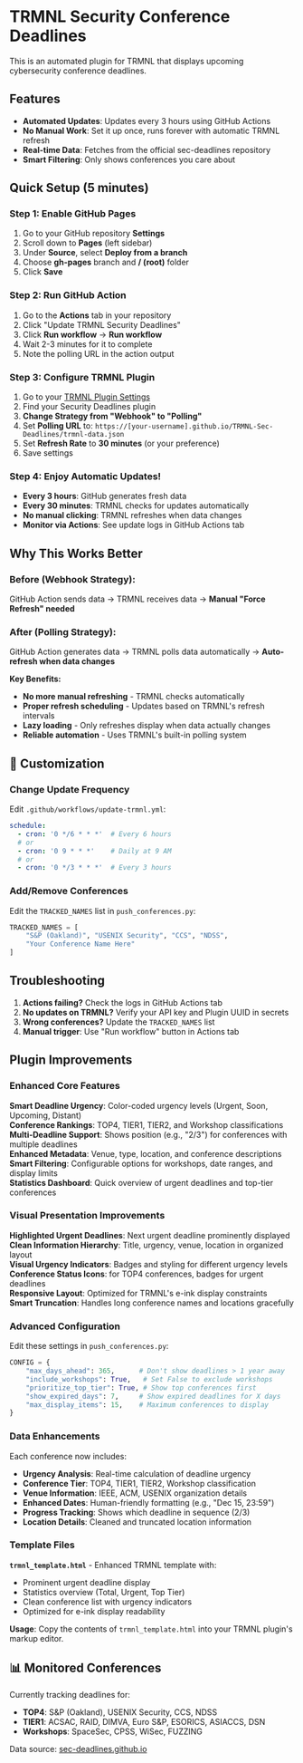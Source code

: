 # TRMNL Security Conference Deadlines

This is an automated plugin for TRMNL that displays upcoming cybersecurity conference deadlines.

## Features

- **Automated Updates**: Updates every 3 hours using GitHub Actions
- **No Manual Work**: Set it up once, runs forever with automatic TRMNL refresh
- **Real-time Data**: Fetches from the official sec-deadlines repository
- **Smart Filtering**: Only shows conferences you care about

## Quick Setup (5 minutes)

### Step 1: Enable GitHub Pages

1. Go to your GitHub repository **Settings** 
2. Scroll down to **Pages** (left sidebar)
3. Under **Source**, select **Deploy from a branch**
4. Choose **gh-pages** branch and **/ (root)** folder
5. Click **Save**

### Step 2: Run GitHub Action

1. Go to the **Actions** tab in your repository
2. Click "Update TRMNL Security Deadlines"
3. Click **Run workflow** → **Run workflow**
4. Wait 2-3 minutes for it to complete 
5. Note the polling URL in the action output

### Step 3: Configure TRMNL Plugin

1. Go to your [TRMNL Plugin Settings](https://usetrmnl.com/plugin_settings)
2. Find your Security Deadlines plugin
3. **Change Strategy from "Webhook" to "Polling"**
4. Set **Polling URL** to: `https://[your-username].github.io/TRMNL-Sec-Deadlines/trmnl-data.json`
5. Set **Refresh Rate** to **30 minutes** (or your preference)
6. Save settings

### Step 4: Enjoy Automatic Updates! 

- **Every 3 hours**: GitHub generates fresh data
- **Every 30 minutes**: TRMNL checks for updates automatically  
- **No manual clicking**: TRMNL refreshes when data changes
- **Monitor via Actions**: See update logs in GitHub Actions tab

## Why This Works Better

### **Before (Webhook Strategy):**
GitHub Action sends data → TRMNL receives data → **Manual "Force Refresh" needed**

### **After (Polling Strategy):**
GitHub Action generates data → TRMNL polls data automatically → **Auto-refresh when data changes**

**Key Benefits:**
- **No more manual refreshing** - TRMNL checks automatically
- **Proper refresh scheduling** - Updates based on TRMNL's refresh intervals  
- **Lazy loading** - Only refreshes display when data actually changes
- **Reliable automation** - Uses TRMNL's built-in polling system

## 🔧 Customization

### Change Update Frequency

Edit `.github/workflows/update-trmnl.yml`:

```yaml
schedule:
  - cron: '0 */6 * * *'  # Every 6 hours
  # or
  - cron: '0 9 * * *'    # Daily at 9 AM
  # or  
  - cron: '0 */3 * * *'  # Every 3 hours
```

### Add/Remove Conferences

Edit the `TRACKED_NAMES` list in `push_conferences.py`:

```python
TRACKED_NAMES = [
    "S&P (Oakland)", "USENIX Security", "CCS", "NDSS",
    "Your Conference Name Here"
]
```

## Troubleshooting

1. **Actions failing?** Check the logs in GitHub Actions tab
2. **No updates on TRMNL?** Verify your API key and Plugin UUID in secrets
3. **Wrong conferences?** Update the `TRACKED_NAMES` list
4. **Manual trigger**: Use "Run workflow" button in Actions tab

## Plugin Improvements

### **Enhanced Core Features**

**Smart Deadline Urgency**: Color-coded urgency levels (Urgent, Soon, Upcoming, Distant)  
**Conference Rankings**: TOP4, TIER1, TIER2, and Workshop classifications  
**Multi-Deadline Support**: Shows position (e.g., "2/3") for conferences with multiple deadlines  
**Enhanced Metadata**: Venue, type, location, and conference descriptions  
**Smart Filtering**: Configurable options for workshops, date ranges, and display limits  
**Statistics Dashboard**: Quick overview of urgent deadlines and top-tier conferences  

### **Visual Presentation Improvements**

**Highlighted Urgent Deadlines**: Next urgent deadline prominently displayed  
**Clean Information Hierarchy**: Title, urgency, venue, location in organized layout  
**Visual Urgency Indicators**: Badges and styling for different urgency levels  
**Conference Status Icons**: for TOP4 conferences, badges for urgent deadlines  
**Responsive Layout**: Optimized for TRMNL's e-ink display constraints  
**Smart Truncation**: Handles long conference names and locations gracefully  

### **Advanced Configuration**

Edit these settings in `push_conferences.py`:

```python
CONFIG = {
    "max_days_ahead": 365,      # Don't show deadlines > 1 year away
    "include_workshops": True,   # Set False to exclude workshops  
    "prioritize_top_tier": True, # Show top conferences first
    "show_expired_days": 7,     # Show expired deadlines for X days
    "max_display_items": 15,    # Maximum conferences to display
}
```

### **Data Enhancements**

Each conference now includes:
- **Urgency Analysis**: Real-time calculation of deadline urgency
- **Conference Tier**: TOP4, TIER1, TIER2, Workshop classification
- **Venue Information**: IEEE, ACM, USENIX organization details
- **Enhanced Dates**: Human-friendly formatting (e.g., "Dec 15, 23:59")
- **Progress Tracking**: Shows which deadline in sequence (2/3)
- **Location Details**: Cleaned and truncated location information

### **Template Files**

**`trmnl_template.html`** - Enhanced TRMNL template with:
- Prominent urgent deadline display
- Statistics overview (Total, Urgent, Top Tier)
- Clean conference list with urgency indicators
- Optimized for e-ink display readability

**Usage**: Copy the contents of `trmnl_template.html` into your TRMNL plugin's markup editor.

## 📊 Monitored Conferences

Currently tracking deadlines for:
- **TOP4**: S&P (Oakland), USENIX Security, CCS, NDSS
- **TIER1**: ACSAC, RAID, DIMVA, Euro S&P, ESORICS, ASIACCS, DSN  
- **Workshops**: SpaceSec, CPSS, WiSec, FUZZING

Data source: [sec-deadlines.github.io](https://sec-deadlines.github.io)